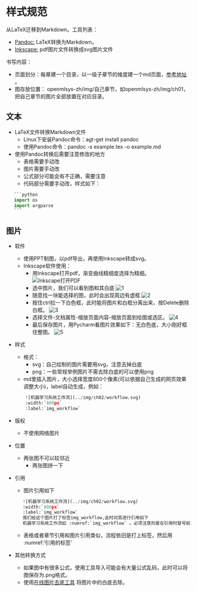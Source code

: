 # 样式规范
从LaTeX迁移到Markdown。工具列表：
* [Pandoc:](https://pandoc.org/getting-started.html) LaTeX转换为Markdown。
* [Inkscape:](https://inkscape.org/release/inkscape-1.1.1/) pdf图片文件转换成svg图片文件

书写内容：
* 页面划分：每章建一个目录，以一级子章节的维度建一个md页面，[参考地址](https://github.com/openmlsys/openmlsys-zh/tree/master/chapter_programming_interface) 。
* 图存放位置： openmlsys-zh/img/自己章节，如openmlsys-zh/img/ch01，把自己章节的图片全部放置在对应目录。

## 文本

* LaTeX文件转换Markdown文件
    * Linux下安装Pandoc命令：agt-get install pandoc
    * 使用Pandoc命令：pandoc -s example.tex -o example.md
* 使用Pandoc转换后需要注意修改的地方
    * 表格需要手动改
    * 图片需要手动改
    * 公式部分可能会有不正确，需要注意
    * 代码部分需要手动改，样式如下：
 ```python
    ```python
    import os
    import argparse
    ```
```
  
## 图片

* 软件
    * 使用PPT制图，以pdf导出，再使用Inkscape转成svg。
    * Inkscape软件使用：
        * 用Inkscape打开pdf，渐变曲线精细度选择为精细。
        ![Inkscape打开PDF](./img/guide/step1.png)
        * 选中图片，我们可以看到图和其白底
        ![1](./img/guide/step2.png)
        * 随意找一块能选择的图，此时会出现周边有虚框
        ![2](./img/guide/step3.png)
        * 按住ctrl拉一下白色框，此时能将图片和白框分离出来，按Delete删除白框。
        ![3](./img/guide/step4.png)
        * 选择文件-文档属性-缩放页面内容-缩放页面到绘图或选区。
        ![4](./img/guide/step5.png)
        * 最后保存图片，用Pycharm看图片效果如下：无白色底，大小刚好框住整图。
        ![5](./img/guide/step6.png)
        
* 样式
    * 格式：
        * svg：自己绘制的图片需要用svg，注意去掉白底
        * png：一些常规举例图片不需去除白底的可以使用png
    * md里插入图片，大小选择宽度800个像素(可以依据自己生成的网页效果调整大小)，label自动生成，例如：
    ```python
        ![机器学习系统工作流](../img/ch02/workflow.svg)
        :width:`800px`
        :label:`img_workflow`
    ```
  
* 版权
    * 不使用网络图片
* 位置
    * 两张图不可以较邻近
        * 两张图拼一下
* 引用
    * 图片引用如下
     ```python
        ![机器学习系统工作流](../img/ch02/workflow.svg)
        :width:`800px`
        :label:`img_workflow`
        我们给这个图片打了标签img_workflow,此时对其进行引用如下
        机器学习系统工作流如 :numref:`img_workflow` 。必须注意的是在引用时冒号前要空有一个字符距离。
    ```
   * 表格或者章节引用和图片引用类似，流程依旧是打上标签，然后用 :numref:‘引用的标签’
* 其他转换方式
    * 如果图中有很多公式，使用工具导入可能会有大量公式乱码，此时可以将图保存为.png格式。
    * 使用[在线图片去底工具](https://www.aigei.com/bgremover/) 将图片中的白底去除。
 
    
    

